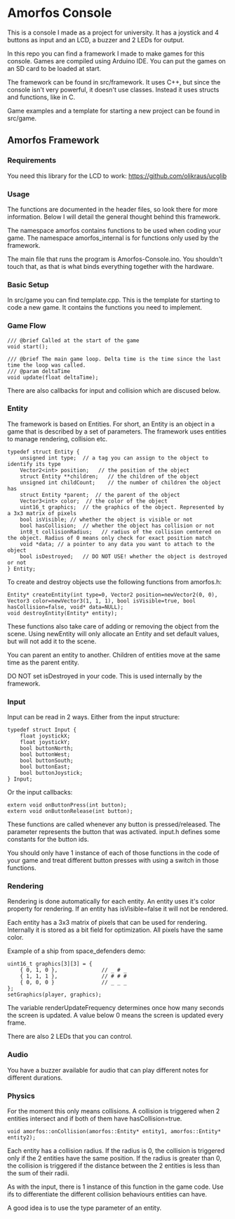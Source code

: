 # Amorfos Console

This is a console I made as a project for university. It has a joystick and 4 buttons as input and an LCD, a buzzer and 2 LEDs for output.

In this repo you can find a framework I made to make games for this console. Games are compiled using Arduino IDE. You can put the games on an SD card to be loaded at start.

The framework can be found in src/framework. It uses C++, but since the console isn't very powerful, it doesn't use classes. Instead it uses structs and functions, like in C.

Game examples and a template for starting a new project can be found in src/game.

## Amorfos Framework

### Requirements

You need this library for the LCD to work: https://github.com/olikraus/ucglib

### Usage

The functions are documented in the header files, so look there for more information. Below I will detail the general thought behind this framework.

The namespace amorfos contains functions to be used when coding your game. The namespace amorfos_internal is for functions only used by the framework.

The main file that runs the program is Amorfos-Console.ino. You shouldn't touch that, as that is what binds everything together with the hardware.

### Basic Setup

In src/game you can find template.cpp. This is the template for starting to code a new game. It contains the functions you need to implement.

### Game Flow

	/// @brief Called at the start of the game
    void start();

    /// @brief The main game loop. Delta time is the time since the last time the loop was called.
    /// @param deltaTime 
    void update(float deltaTime);
	
There are also callbacks for input and collision which are discused below.

### Entity

The framework is based on Entities. For short, an Entity is an object in a game that is described by a set of parameters. The framework uses entities to manage rendering, collision etc.

	typedef struct Entity {
        unsigned int type;  // a tag you can assign to the object to identify its type
        Vector2<int> position;   // the position of the object
        struct Entity **children;   // the children of the object
        unsigned int childCount;    // the number of children the object has
        struct Entity *parent;  // the parent of the object
        Vector3<int> color;  // the color of the object
        uint16_t graphics;  // the graphics of the object. Represented by a 3x3 matrix of pixels
        bool isVisible; // whether the object is visible or not
        bool hasCollision;  // whether the object has collision or not
        int8_t collisionRadius;   // radius of the collision centered on the object. Radius of 0 means only check for exact position match
        void *data; // a pointer to any data you want to attach to the object
        bool isDestroyed;   // DO NOT USE! whether the object is destroyed or not
    } Entity;

To create and destroy objects use the following functions from amorfos.h:
	
	Entity* createEntity(int type=0, Vector2 position=newVector2(0, 0), Vector3 color=newVector3(1, 1, 1), bool isVisible=true, bool hasCollision=false, void* data=NULL);
	void destroyEntity(Entity* entity);
	
These functions also take care of adding or removing the object from the scene. Using newEntity will only allocate an Entity and set default values, but will not add it to the scene.

You can parent an entity to another. Children of entities move at the same time as the parent entity.

DO NOT set isDestroyed in your code. This is used internally by the framework.

### Input

Input can be read in 2 ways. Either from the input structure:

	typedef struct Input {
        float joystickX;
        float joystickY;
        bool buttonNorth;
        bool buttonWest;
        bool buttonSouth;
        bool buttonEast;
        bool buttonJoystick;
    } Input;
	
Or the input callbacks:

    extern void onButtonPress(int button);
    extern void onButtonRelease(int button);
	
These functions are called whenever any button is pressed/released. The parameter represents the button that was activated. input.h defines some constants for the button ids.

You should only have 1 instance of each of those functions in the code of your game and treat different button presses with using a switch in those functions.

### Rendering

Rendering is done automatically for each entity. An entity uses it's color property for rendering. If an entity has isVisible=false it will not be rendered.

Each entity has a 3x3 matrix of pixels that can be used for rendering. Internally it is stored as a bit field for optimization. All pixels have the same color.

Example of a ship from space_defenders demo:

    uint16_t graphics[3][3] = {
        { 0, 1, 0 },              // _ # _
        { 1, 1, 1 },              // # # #
        { 0, 0, 0 }               // _ _ _
    };
    setGraphics(player, graphics);

The variable renderUpdateFrequency determines once how many seconds the screen is updated. A value below 0 means the screen is updated every frame.

There are also 2 LEDs that you can control.

### Audio

You have a buzzer available for audio that can play different notes for different durations.

### Physics

For the moment this only means collisions. A collision is triggered when 2 entities intersect and if both of them have hasCollision=true.

	void amorfos::onCollision(amorfos::Entity* entity1, amorfos::Entity* entity2);

Each entity has a collision radius. If the radius is 0, the collision is triggered only if the 2 entities have the same position. If the radius is greater than 0, the collision is triggered if the distance between the 2 entities is less than the sum of their radii.
	
As with the input, there is 1 instance of this function in the game code. Use ifs to differentiate the different collision behaviours entities can have.

A good idea is to use the type parameter of an entity.
